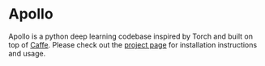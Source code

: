 <h1>Apollo</h1>

Apollo is a python deep learning codebase inspired by Torch and built on top of <a href="http://github.com/bvlc/caffe">Caffe</a>. Please check out the <a href="http://apollo.deepmatter.io">project page</a> for installation instructions and usage.
